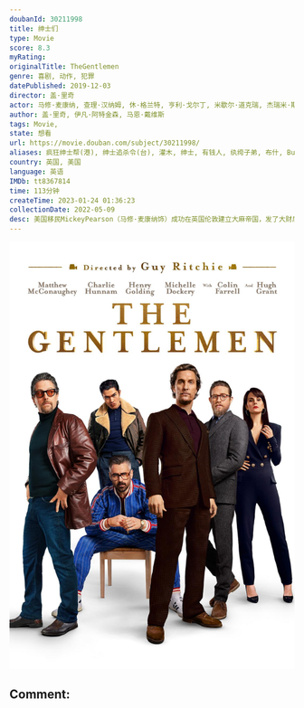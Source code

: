 ```yaml
---
doubanId: 30211998
title: 绅士们
type: Movie
score: 8.3
myRating: 
originalTitle: TheGentlemen
genre: 喜剧, 动作, 犯罪
datePublished: 2019-12-03
director: 盖·里奇
actor: 马修·麦康纳, 查理·汉纳姆, 休·格兰特, 亨利·戈尔丁, 米歇尔·道克瑞, 杰瑞米·斯特朗, 琳·勒内, 科林·法瑞尔, 汤姆·吴, 奇迪·阿朱福, 埃迪·马森, 杰森·王, 约翰·达格尔什, 乔丹·朗, 莉莉·弗雷泽, 小格什温·尤斯塔什, 萨缪尔·韦斯特, 杰拉丁·萨莫维尔, 可可·萨姆纳, 弗朗茨·德拉姆, 克里斯托弗·埃万格罗, 詹姆斯·沃伦, 汤姆·里斯哈里斯, 丹尼·格里芬, 马克斯·班内特, 尤金娜·库日敏娜, 布鲁斯·钟, 阿什利·马克圭尔, 乔治·阿斯普雷, 杰克·琼斯, 马文·坎贝尔, 莫里斯·李, 拉塞尔·巴洛格, 伊川东吾, 麦凯尔·戴维, undefined, 布莱特妮·阿什沃斯, 妮科尔·亨布拉, undefined, 盖·里奇, 塞尔哈特·梅汀, 巴奇·马龙
author: 盖·里奇, 伊凡·阿特金森, 马恩·戴维斯
tags: Movie, 
state: 想看
url: https://movie.douban.com/subject/30211998/
aliases: 疯狂绅士帮(港), 绅士追杀令(台), 灌木, 绅士, 有钱人, 纨绔子弟, 布什, Bush, Toff_Guys
country: 英国, 美国
language: 英语
IMDb: tt8367814
time: 113分钟
createTime: 2023-01-24 01:36:23
collectionDate: 2022-05-09
desc: 美国移民MickeyPearson（马修·麦康纳饰）成功在英国伦敦建立大麻帝国，发了大财后，他试图将资产转卖给一个美国富豪。然而风声走漏，一连串的阴谋及谎言开始从Mickey展开…私家侦探Flet...
---
```


![image](assets/p2592646837.jpg)

Comment: 
---

